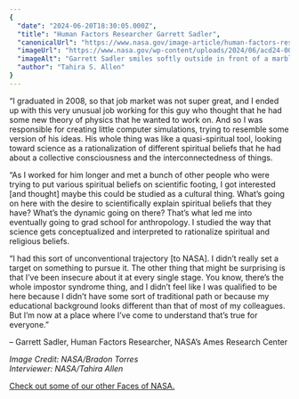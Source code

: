 ```yaml
---
{
  "date": "2024-06-20T18:30:05.000Z",
  "title": "Human Factors Researcher Garrett Sadler",
  "canonicalUrl": "https://www.nasa.gov/image-article/human-factors-researcher-garrett-sadler/",
  "imageUrl": "https://www.nasa.gov/wp-content/uploads/2024/06/acd24-0070-012.jpg",
  "imageAlt": "Garrett Sadler smiles softly outside in front of a marble building for his Faces of NASA portrait. His brown hair is long, past his shoulders, and he's wearing a zipped-up jacket with tropical plants, flowers, and tigers on it.",
  "author": "Tahira S. Allen"
}
---
```


“I graduated in 2008, so that job market was not super great, and I ended up with this very unusual job working for this guy who thought that he had some new theory of physics that he wanted to work on. And so I was responsible for creating little computer simulations, trying to resemble some version of his ideas. His whole thing was like a quasi-spiritual tool, looking toward science as a rationalization of different spiritual beliefs that he had about a collective consciousness and the interconnectedness of things.

“As I worked for him longer and met a bunch of other people who were trying to put various spiritual beliefs on scientific footing, I got interested \[and thought\] maybe this could be studied as a cultural thing. What’s going on here with the desire to scientifically explain spiritual beliefs that they have? What’s the dynamic going on there? That’s what led me into eventually going to grad school for anthropology. I studied the way that science gets conceptualized and interpreted to rationalize spiritual and religious beliefs.

“I had this sort of unconventional trajectory \[to NASA\]. I didn’t really set a target on something to pursue it. The other thing that might be surprising is that I’ve been insecure about it at every single stage. You know, there’s the whole impostor syndrome thing, and I didn’t feel like I was qualified to be here because I didn’t have some sort of traditional path or because my educational background looks different than that of most of my colleagues. But I’m now at a place where I’ve come to understand that’s true for everyone.”

– Garrett Sadler, Human Factors Researcher, NASA’s Ames Research Center

_Image Credit: NASA/Bradon Torres  
Interviewer: NASA/Tahira Allen_

[Check out some of our other Faces of NASA.](https://www.nasa.gov/gallery/faces-of-nasa/)
